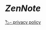 # ***ZenNote*** 
[:label:- privacy policy](https://oscar-m-9.github.io/privacy-policy/my-notes/privacy-policy-my-notes)
